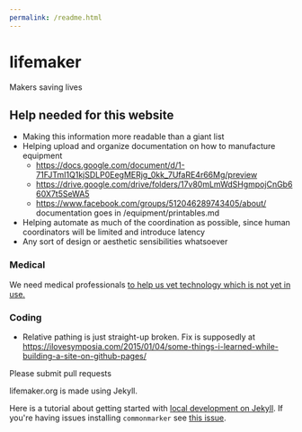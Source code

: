 ```yaml
---
permalink: /readme.html
---
```


# lifemaker
Makers saving lives

## Help needed for this website
* Making this information more readable than a giant list
* Helping upload and organize documentation on how to manufacture equipment
  * https://docs.google.com/document/d/1-71FJTmI1Q1kjSDLP0EegMERjg_0kk_7UfaRE4r66Mg/preview
  * https://drive.google.com/drive/folders/17v80mLmWdSHgmpojCnGb660X7t5SeWA5
  * https://www.facebook.com/groups/512046289743405/about/ documentation goes in /equipment/printables.md
* Helping automate as much of the coordination as possible, since human coordinators will be limited and introduce latency
* Any sort of design or aesthetic sensibilities whatsoever

### Medical
We need medical professionals [to help us vet technology which is not yet in use.](equipment/unvetted.md)

### Coding
* Relative pathing is just straight-up broken. Fix is supposedly at https://ilovesymposia.com/2015/01/04/some-things-i-learned-while-building-a-site-on-github-pages/

Please submit pull requests

lifemaker.org is made using Jekyll.

Here is a tutorial about getting started with [local development on Jekyll](https://help.github.com/en/enterprise/2.14/user/articles/setting-up-your-github-pages-site-locally-with-jekyll). If you're having issues installing `commonmarker` see [this issue](https://github.com/github/pages-gem/issues/133#issuecomment-411918159).